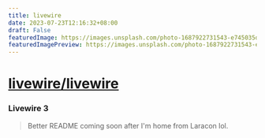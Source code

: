 ```yaml
---
title: livewire
date: 2023-07-23T12:16:32+08:00
draft: False
featuredImage: https://images.unsplash.com/photo-1687922731543-e745035d0280?ixid=M3w0NjAwMjJ8MHwxfHJhbmRvbXx8fHx8fHx8fDE2OTAwODU2NjR8&ixlib=rb-4.0.3
featuredImagePreview: https://images.unsplash.com/photo-1687922731543-e745035d0280?ixid=M3w0NjAwMjJ8MHwxfHJhbmRvbXx8fHx8fHx8fDE2OTAwODU2NjR8&ixlib=rb-4.0.3
---
```


# [livewire/livewire](https://github.com/livewire/livewire)

### Livewire 3

> Better README coming soon after I'm home from Laracon lol.

